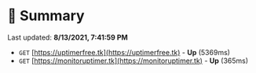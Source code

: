 # 📖 Summary
Last updated: **8/13/2021, 7:41:59 PM**

- `GET` [https://uptimerfree.tk](https://uptimerfree.tk) - **Up** (5369ms)
- `GET` [https://monitoruptimer.tk](https://monitoruptimer.tk) - **Up** (365ms)
